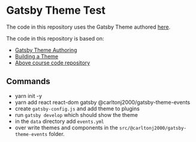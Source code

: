 # Gatsby Theme Test

The code in this repository uses the Gatsby Theme authored
[here](https://github.com/carltonwin8/gatsby_theme_authoring).

The code in this repository is based on:

- [Gatsby Theme Authoring](https://egghead.io/courses/gatsby-theme-authoring)
- [Building a Theme](https://www.gatsbyjs.org/tutorial/building-a-theme/)
- [Above course code repository](https://github.com/jlengstorf/authoring-gatsby-themes)

## Commands

- yarn init -y
- yarn add react react-dom gatsby @carltonj2000/gatsby-theme-events
- create `gatsby-config.js` and add theme to plugins
- run `gatsby develop` which should show the theme
- in the `data` directory add `events.yml`
- over write themes and components in the
  `src/@carltonj2000/gatsby-theme-events` folder.
